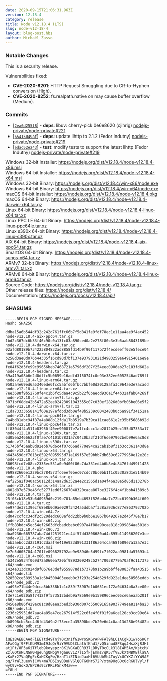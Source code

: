 ```yaml
---
date: 2020-09-15T21:06:31.963Z
version: 12.18.4
category: release
title: Node v12.18.4 (LTS)
slug: node-v12-18-4
layout: blog-post.hbs
author: Michaël Zasso
---
```


### Notable Changes

This is a security release.

Vulnerabilities fixed:

- **CVE-2020-8201**: HTTP Request Smuggling due to CR-to-Hyphen conversion (High).
- **CVE-2020-8252**: fs.realpath.native on may cause buffer overflow (Medium).

### Commits

- [[`2ea6d255f8`](https://github.com/nodejs/node/commit/2ea6d255f8)] - **deps**: libuv: cherry-pick 0e6e8620 (cjihrig) [nodejs-private/node-private#221](https://github.com/nodejs-private/node-private/pull/221)
- [[`65415049af`](https://github.com/nodejs/node/commit/65415049af)] - **deps**: update llhttp to 2.1.2 (Fedor Indutny) [nodejs-private/node-private#219](https://github.com/nodejs-private/node-private/pull/219)
- [[`edad52e243`](https://github.com/nodejs/node/commit/edad52e243)] - **test**: modify tests to support the latest llhttp (Fedor Indutny) [nodejs-private/node-private#219](https://github.com/nodejs-private/node-private/pull/219)

Windows 32-bit Installer: https://nodejs.org/dist/v12.18.4/node-v12.18.4-x86.msi \
Windows 64-bit Installer: https://nodejs.org/dist/v12.18.4/node-v12.18.4-x64.msi \
Windows 32-bit Binary: https://nodejs.org/dist/v12.18.4/win-x86/node.exe \
Windows 64-bit Binary: https://nodejs.org/dist/v12.18.4/win-x64/node.exe \
macOS 64-bit Installer: https://nodejs.org/dist/v12.18.4/node-v12.18.4.pkg \
macOS 64-bit Binary: https://nodejs.org/dist/v12.18.4/node-v12.18.4-darwin-x64.tar.gz \
Linux 64-bit Binary: https://nodejs.org/dist/v12.18.4/node-v12.18.4-linux-x64.tar.xz \
Linux PPC LE 64-bit Binary: https://nodejs.org/dist/v12.18.4/node-v12.18.4-linux-ppc64le.tar.xz \
Linux s390x 64-bit Binary: https://nodejs.org/dist/v12.18.4/node-v12.18.4-linux-s390x.tar.xz \
AIX 64-bit Binary: https://nodejs.org/dist/v12.18.4/node-v12.18.4-aix-ppc64.tar.gz \
SmartOS 64-bit Binary: https://nodejs.org/dist/v12.18.4/node-v12.18.4-sunos-x64.tar.xz \
ARMv7 32-bit Binary: https://nodejs.org/dist/v12.18.4/node-v12.18.4-linux-armv7l.tar.xz \
ARMv8 64-bit Binary: https://nodejs.org/dist/v12.18.4/node-v12.18.4-linux-arm64.tar.xz \
Source Code: https://nodejs.org/dist/v12.18.4/node-v12.18.4.tar.gz \
Other release files: https://nodejs.org/dist/v12.18.4/ \
Documentation: https://nodejs.org/docs/v12.18.4/api/

### SHASUMS

```
-----BEGIN PGP SIGNED MESSAGE-----
Hash: SHA256

ddba15a6b544df32c242d761ffc66b7f5d841fe9fdf78ec1e11aa4ae9f4ac452  node-v12.18.4-aix-ppc64.tar.gz
1bd2c367dc6b33f46c90c0a13fc83a890ced0a2e278f80c3e3b6aab8843189be  node-v12.18.4-darwin-x64.tar.gz
02afd80189b734223804832ad8858fd14b9f90f117b72f4ecdeeff03e5fece04  node-v12.18.4-darwin-x64.tar.xz
b258d3ae0d076b44335f16cd90d7bf137e937931021d4983259e649154016e9e  node-v12.18.4-headers.tar.gz
fe04f62d3fe99c99656beb7468721a5796df207f254eec0906ab27c183fd602a  node-v12.18.4-headers.tar.xz
69a419a08b6e2d0dffc5b0659e16adfd315074fc0e93e382ee6052546ad789ff  node-v12.18.4-linux-arm64.tar.gz
9503a4e69ed6a5346ede6fcc5abfd66fbc7bbfe0d20128afa3c964ae3e7acadd  node-v12.18.4-linux-arm64.tar.xz
7ee3688f9b52760fe4c1b5fc5daa4c9c5b22f0baecd936a1f44b32afab04269f  node-v12.18.4-linux-armv7l.tar.gz
5871bf68de42b5472a52ee82423091043355c07c030ef2826d0bfb06be06e5f2  node-v12.18.4-linux-armv7l.tar.xz
c1da73333658141f60e197efdbd3db0ef48b5239c0042483b0c6a991f34151aa  node-v12.18.4-linux-ppc64le.tar.gz
7a4bd81abc94f87a4a888b12fda17b8519a7b39ca11cae661e2c35bf5686b92d  node-v12.18.4-linux-ppc64le.tar.xz
ff83044f4a511b83950f40ee900817e7a1fc4ccc1ab2812b25ec155d07353a17  node-v12.18.4-linux-s390x.tar.gz
6d05ea2466623f0fae7c4101b7831a7c04c0ba3f21df6de97962beb99e6ac8d8  node-v12.18.4-linux-s390x.tar.xz
b1745bf45aab8d92ebb78d6c4f07c66ad770e94ca2cab1b8f31b3cc361143d8e  node-v12.18.4-linux-x64.tar.gz
b6434590cf7013c8592f895595d71a169f57e59bbb7db639c62779950e12e20c  node-v12.18.4-linux-x64.tar.xz
80698fcd7e08cc2335ec531a0e9400f86c7da331ed4b6b8e4c8476fd499f1428  node-v12.18.4.pkg
969882666e1229bc2784573fc6eef0bec07cdc70bc0bb1f1c0530a8d1e514b09  node-v12.18.4-sunos-x64.tar.gz
4ef225a2f040ac50112d314aa2d6352a4e2c1565d1a04f46a38e5d85d113278b  node-v12.18.4-sunos-x64.tar.xz
a802d87e579e46fc52771ed6f2667048320caca867be3276f4c4f1bbb41389c3  node-v12.18.4.tar.gz
25f03cb18e53b6d0959d0c219e701a85eb4693f526bdda7c72bc6199b364f609  node-v12.18.4.tar.xz
ee974de37139ecf68e8b0d9ae029f3424a5ddba7f338aa936c877e863793702b  node-v12.18.4-win-x64.7z
6d047ccfcc34df2c520dedc668afdd22bb9b0b6e1867b049267e2d45f78e7b17  node-v12.18.4-win-x64.zip
1ffb83bdc45ec54ef2663dfcbadcbebc6907a4f88a90cae818c999864aa501db  node-v12.18.4-win-x86.7z
dba0236e665787aba74df251921ec44f57dd3808680ad4c895b114956207e3ce  node-v12.18.4-win-x86.zip
4bb3aebcc2d22191c2daaf4e419e923d891331f86a64cca468f689e7a12a7e3c  node-v12.18.4-x64.msi
8e7e5d605704a1701fe096825792ae9e98946e5d99fc7f022aa9981da57693c4  node-v12.18.4-x86.msi
4b342e5934f069d72a060ea720bf9893209248c527470038779a70af9c117375  win-x64/node.exe
1424e313dc024d9f0676e3def9559878d1b7378b91b2a9bbffe80837faa43515  win-x64/node.lib
328502ce589938a1c6b4500403eeeb0c3f293e254d629fd922e1dee58566eddb  win-x64/node_pdb.7z
cad95e71b44e9dcca5bb338b1c1c839f73907d1b0651ec172a04634b8a3ce00e  win-x64/node_pdb.zip
f3e7c1e020a8f7412f9f573512bdeb9a78569e9b159896ceec05ce6aeaab201f  win-x86/node.exe
d450e8b86f429ac81c8d8eea3bed3b930d007c55069165a9037749ea8114ba23  win-x86/node.lib
2236c25951dd7aac4a85e47ce267914f522c6fe4f0f01f9a6ce120cb3cd99e64  win-x86/node_pdb.7z
db8996cbc5cc4d6fd43d9a2f73ece2a35890bde7b20e6d4c0aa13d280e95482b  win-x86/node_pdb.zip
-----BEGIN PGP SIGNATURE-----

iQEzBAEBCAAdFiEETtd49TnjY0x3nIfG1wYoSKGrAFwFAl9hLCIACgkQ1wYoSKGr
AFxCGgf9FFlKbM93mI9JqQr9iY9VUDlCLatAfKhd1/vQ5inud8PSqqJHszXjRJHl
at1Ft/8P3a6iTfleb9koyepzr8K1VGXaECR937LDRyT0cCLk3l8I4M5Am/KstcM/
ZzlGOtnHLNGW0HgeuhgQNbgVTgaW6v1Z7lI5fFjEmmz/qK57fVEJkXtMBMBlla9A
vKxPr27VaQEgEcKxHCKqFw/HznT1iZINidJaxHf6VUUbMh4TuyVxUCYKZiYYW9AF
pq/7rWl3ueoVjCVV+mW7D6IsyDDuHVGlQOFG0MrS72P/xtm9UqGOcOcRGUlVyl/f
wyC9v+SokQ/EP2Hs9crRRLF5nkM4aw==
=Y8Ld
-----END PGP SIGNATURE-----

```
